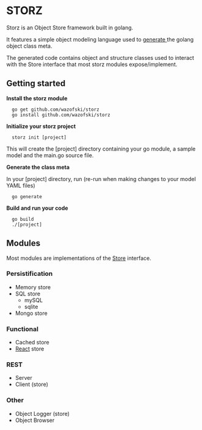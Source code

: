 # STORZ

Storz is an Object Store framework built in golang.

It features a simple object modeling language used to [generate ](https://github.com/wazofski/storz/tree/main/mgen)
the golang object class meta.

The generated code contains object and structure classes used to interact 
with the Store interface that most storz modules expose/implement.


## Getting started

**Install the storz module**

```
  go get github.com/wazofski/storz
  go install github.com/wazofski/storz
```

**Initialize your storz project**

```
  storz init [project]
```

This will create the [project] directory containing your go module, a sample model and the main.go source file.

**Generate the class meta**

In your [project] directory, run
(re-run when making changes to your model YAML files)

```
  go generate
```

**Build and run your code**
```
  go build
  ./[project]
```

## Modules
Most modules are implementations of the [Store](https://github.com/wazofski/storz/tree/main/store) interface.


### Persistification
- Memory store
- SQL store
  - mySQL
  - sqlite
- Mongo store


### Functional
- Cached store
- [React](https://github.com/wazofski/storz/tree/main/react) store

  
### REST
- Server
- Client (store)


### Other
- Object Logger (store)
- Object Browser

